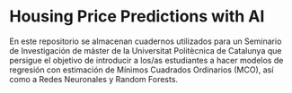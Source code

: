 # Housing Price Predictions with AI
En este repositorio se almacenan cuadernos utilizados para un Seminario de Investigación de máster de la Universitat Politècnica de Catalunya que persigue el objetivo 
de introducir a los/as estudiantes a hacer modelos de regresión con estimación de Mínimos Cuadrados Ordinarios (MCO), así como a Redes Neuronales y Random Forests.
